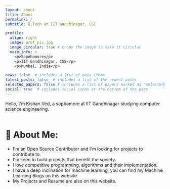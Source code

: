 ```yaml
---
layout: about
title: About
permalink: /
subtitle: B.Tech at IIT Gandhinagar, CSE

profile:
  align: right
  image: prof_pic.jpg
  image_circular: true # crops the image to make it circular
  more_info: >
    <p>Sopohomore</p>
    <p>IIT Gandhinagar, CSE</p>
    <p>Mumbai, India</p>

news: false  # includes a list of news items
latest_posts: false  # includes a list of the newest posts
selected_papers: false # includes a list of papers marked as "selected={true}"
social: true  # includes social icons at the bottom of the page
---
```


Hello, I'm Kishan Ved, a sophomore at IIT Gandhinagar studying computer science engineering.<br><br>
# 💫 About Me:
- I'm an Open Source Contributor and I'm looking for projects to contribute to.<br>
- I'm keen to build projects that benefit the society.<br>
- I love competitive programming, algorithms and their implementation.<br>
- I have a deep inclination for machine learning, you can find my Machine Learning Blogs on this website.
- My Projects and Resume are also on this website.


